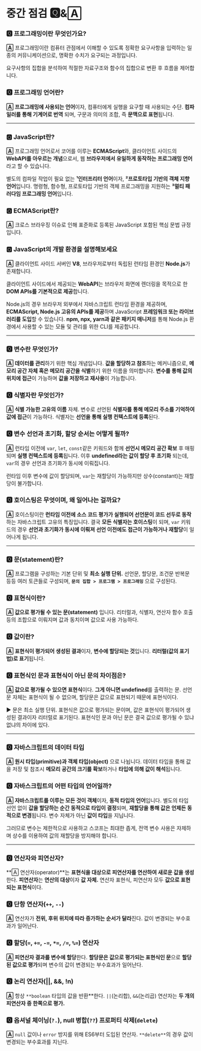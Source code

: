 # 중간 점검 🆀&🄰

### 🆀 프로그래밍이란 무엇인가요?

**🄰** 프로그래밍이란 컴퓨터 관점에서 이해할 수 있도록 정확한 요구사항을 입력하는 일종의 커뮤니케이션으로, 명확한 수치가 요구되는 과정입니다. 

요구사항의 집합을 분석하여 적절한 자료구조와 함수의 집합으로 변환 후 흐름을 제어합니다. 

### 🆀 프로그래밍 언어란?

**🄰 프로그래밍에 사용되는 언어**이자, 컴퓨터에게 실행을 요구할 때 사용되는 수단. **컴파일러를 통해 기계어로 번역** 되며, 구문과 의미의 조합, 즉 **문맥으로 표현**됩니다. 

---

### 🆀 JavaScript란?

**🄰** 프로그래밍 언어로서 코어를 이루는 **ECMAScript**와, 클라이언트 사이드의 **WebAPI를 아우르는 개념**으로서, 웹 **브라우저에서 유일하게 동작하는 프로그래밍 언어**라고 할 수 있습니다. 

별도의 컴파일 작업이 필요 없는 **¹인터프리터 언어**이자, **²프로토타입 기반의 객체 지향 언어**입니다. 명령형, 함수형, 프로토타입 기반의 객체 프로그래밍을 지원하는 **³멀티 패러다임 프로그래밍 언어**입니다.

### 🆀 ECMAScript란?

**🄰** 크로스 브라우징 이슈로 인해 표준화로 등록된 JavaScript 포함된 핵심 문법 규정입니다. 

### 🆀 JavaScript의 개발 환경을 설명해보세요

**🄰** 클라이언트 사이드 서버인 **V8**, 브라우저로부터 독립된 런타임 환경인 **Node.js**가 존재합니다.

클라이언트 사이드에서 제공되는 **WebAPI**는 브라우저 화면에 렌더링을 목적으로 한 **DOM APIs를 기본적으로 제공**합니다. 

Node.js의 경우 브라우저 외부에서 자바스크립트 런타임 환경을 제공하며, **ECMAScript, Node.js 고유의 APIs를 제공**하며 JavaScript **프레임워크 또는 라이브러리를 도입**할 수 있습니다. **npm, npx, yarn과 같은 패키지 매니저**를 통해 Node.js 환경에서 사용할 수 있는 모듈 및 관리를 위한 CLI를 제공합니다. 

---

### 🆀 변수란 무엇인가?

**🄰 데이터를 관리**하기 위한 핵심 개념입니다. **값을 할당하고 참조**하는 메커니즘으로, **메모리 공간 자체 혹은 메모리 공간을 식별**하기 위한 이름을 의미합니다. **변수를 통해 값의 위치에 접근**이 가능하며 **값을 저장하고 재사용**이 가능합니다. 

### 🆀 식별자란 무엇인가?

**🄰 식별 가능한 고유의 이름** 자체. 변수로 선언된 **식별자를 통해 메모리 주소를 기억하여 값에 접근**이 가능하다. 식별자는 **선언을 통해 실행 컨텍스트에 등록**된다.

### 🆀 변수 선언과 초기화, 할당 순서는 어떻게 될까?

**🄰** 런타임 이전에 `var`, `let`, `const`같은 키워드와 함께 **선언시 메모리 공간 확보** 후 매핑되며 **실행 컨텍스트에 등록**됩니다. 이후 **undefined라는 값이 할당 후 초기화** 되는데, `var`의 경우 선언과 초기화가 동시에 이뤄집니다.

런타임 이후 변수에 값이 할당되며, `var`는 재할당이 가능하지만 상수(constant)는 재할당이 불가합니다. 

### 🆀 호이스팅은 무엇이며, 왜 일어나는 걸까요?

**🄰** 호이스팅이란 **런타임 이전에 소스 코드 평가가 실행되어 선언문이 코드 선두로 동작**하는 자바스크립트 고유의 특징입니다. 결국 **모든 식별자는 호이스팅**이 되며, `var` 키워드의 경우 **선언과 초기화가 동시에 이뤄져** **선언 이전에도 접근이 가능하거나 재할당**이 일어나게 됩니다.

---

### 🆀 문(statement)란?

**🄰** 프로그램을 구성하는 기본 단위 및 **최소 실행 단위.** 선언문, 할당문, 조건문 반복문 등등 여러 토큰들로 구성되며, **`문의 집합 > 프로그램 > 프로그래밍`** 으로 구성된다.

### 🆀 표현식이란?

**🄰 값으로 평가될 수 있는 문(statement)** 입니다. 리터럴과, 식별자, 연산자 함수 호출 등의 조합으로 이뤄지며 값과 동치이며 값으로 사용 가능하다. 

### 🆀 값이란?

**🄰 표현식이 평가되어 생성된 결과**이자, **변수에 할당되는 것**입니다. **리터럴(값의 표기법)로 표기**됩니다.

### 🆀 표현식인 문과 표현식이 아닌 문의 차이점은?

**🄰 값으로 평가될 수 있으면 표현식**이다. **그게 아니면 undefined**를 출력하는 문. 선언문 자체는 표현식이 될 수 없으며, 할당문은 값으로 표현되기 때문에 표현식이다. 

<aside>
▶️ 문은 최소 실행 단위. 표현식은 값으로 평가되는 문이며, 값은 표현식이 평가되어 생성된 결과이자 리터럴로 표기된다. 표현식인 문과 아닌 문은 결국 값으로 평가될 수 있냐 없냐의 차이에 있다.

</aside>

---

### 🆀 자바스크립트의 데이터 타입

**🄰 원시 타입(primitive)과 객체 타입(object)** 으로 나뉩니다. 데이터 타입을 통해 값을 저장 및 참조시 **메모리 공간의 크기를 확보**하거나 **타입에 의해 값이 해석**됩니다. 

### 🆀 자바스크립트의 어떤 타입의 언어일까?

**🄰 자바스크립트를 이루는 모든 것이 객체**이자, **동적 타입의 언어**입니다. 별도의 타입 선언 없이 **값을 할당하는 순간 동적으로 타입이 결정**되며, **재할당을 통해 값은 언제든 동적으로 변경**됩니다. 변수 자체가 아닌 **값이 타입**을 지닙니다. 

그러므로 변수는 제한적으로 사용하고 스코프는 최대한 좁게, 전역 변수 사용은 자제하며 상수를 이용하여 값의 재할당을 방지해야 합니다.

---

### 🆀 연산자와 피연산자?

**🄰 연산자(operator)**는 **표현식을 대상으로 피연산자를 연산하여 새로운 값을 생성**한다. **피연산자**는 **연산의 대상**이자 **값 자체.** 연산자 표현식, 피연산자 모두 **값으로 표현되는 표현식**이다. 

### 🆀 단항 연산자(`++`, `--`)

**🄰** 연산자가 **전위, 후위 위치에 따라 증가하는 순서가 달라**진다. 값이 변경되는 부수효과가 일어난다.

### 🆀 할당(`=`, `+=`, `-=`, `*=`, `/=`, `%=`) 연산자

**🄰 피연산자 결과를 변수에 할당**한다. **할당문은 값으로 평가되는 표현식인 문**으로 **할당된 값으로 평가**되며 변수의 값이 변경되는 부수효과가 일어난다. 

### 🆀 논리 연산자(||, &&, !n)

**🄰** 항상 `**boolean` 타입의 값을 반환**한다. `||`(논리합), `&&`(논리곱) 연산자는 **두 개의 피연산자 중 한쪽으로 평가.**

### 🆀 옵셔널 체이닝(`?.`), null 병합(`??`) 프로퍼티 삭제(`delete`)

**🄰** `null` 값이나 `error` 방지를 위해 ES6부터 도입된 연산자. `**delete**`의 경우 값이 변경되는 부수효과를 지닌다.